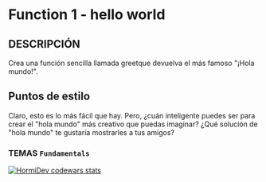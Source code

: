 # Function 1 - hello world

## DESCRIPCIÓN
Crea una función sencilla llamada greetque devuelva el más famoso "¡Hola mundo!".

## Puntos de estilo
Claro, esto es lo más fácil que hay. Pero, ¿cuán inteligente puedes ser para crear el "hola mundo" más creativo que puedas imaginar? ¿Qué solución de "hola mundo" te gustaría mostrarles a tus amigos?


### TEMAS `Fundamentals`

<a href="https://www.codewars.com/users/HormiDev"><img src="https://www.codewars.com/users/HormiDev/badges/micro" alt="HormiDev codewars stats"></a>
